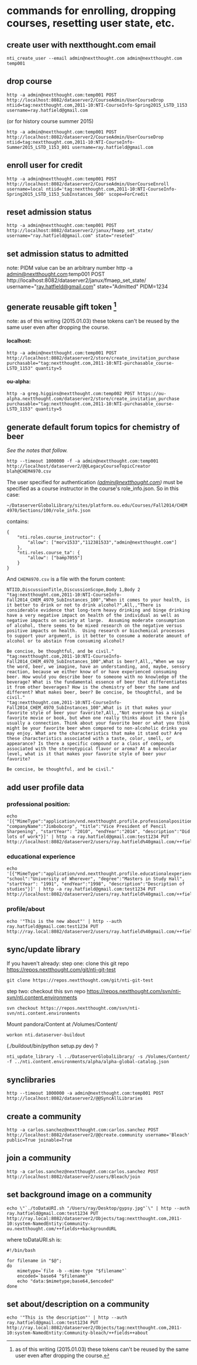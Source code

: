 # commands for enrolling, dropping courses, resetting user state, etc.

## create user with nextthought.com email
    nti_create_user --email admin@nextthought.com admin@nextthought.com temp001

## drop course

    http -a admin@nextthought.com:temp001 POST http://localhost:8082/dataserver2/CourseAdmin/UserCourseDrop ntiid=tag:nextthought.com,2011-10:NTI-CourseInfo-Spring2015_LSTD_1153 username=ray.hatfield@gmail.com

(or for history course summer 2015)

    http -a admin@nextthought.com:temp001 POST http://localhost:8082/dataserver2/CourseAdmin/UserCourseDrop ntiid=tag:nextthought.com,2011-10:NTI-CourseInfo-Summer2015_LSTD_1153_801 username=ray.hatfield@gmail.com

## enroll user for credit

    http -a admin@nextthought.com:temp001 POST http://localhost:8082/dataserver2/CourseAdmin/UserCourseEnroll username=local ntiid='tag:nextthought.com,2011-10:NTI-CourseInfo-Spring2015_LSTD_1153_SubInstances_500' scope=ForCredit

## reset admission status

    http -a admin@nextthought.com:temp001 POST http://localhost:8082/dataserver2/janux/fmaep_set_state/ username="ray.hatfield@gmail.com" state="reseted"

## set admission status to admitted
note: PIDM value can be an arbitrary number
    http -a admin@nextthought.com:temp001 POST http://localhost:8082/dataserver2/janux/fmaep_set_state/ username="ray.hatfield@gmail.com" state="Admitted" PIDM=1234

## generate reusable gift token [^notresuablebysameuser]
note: as of this writing (2015.01.03) these tokens can't be reused by the same user even after dropping the course.

#### localhost:
    http -a admin@nextthought.com:temp001 POST http://localhost:8082/dataserver2/store/create_invitation_purchase purchasable="tag:nextthought.com,2011-10:NTI-purchasable_course-LSTD_1153" quantity=5

#### ou-alpha:

    http -a greg.higgins@nextthought.com:temp002 POST https://ou-alpha.nextthought.com/dataserver2/store/create_invitation_purchase purchasable="tag:nextthought.com,2011-10:NTI-purchasable_course-LSTD_1153" quantity=5

## generate default forum topics for chemistry of beer
_See the notes that follow._

    http --timeout 1000000 -f -a admin@nextthought.com:temp001 http://localhost/dataserver2/@@LegacyCourseTopicCreator blah@CHEM4970.csv

The user specified for authentication *(admin@nextthought.com)* must be specified as a course instructor in the course's role_info.json. So in this case:

    ~/DataserverGlobalLibrary/sites/platform.ou.edu/Courses/Fall2014/CHEM 4970/Sections/100/role_info.json

contains:

    {
        "nti.roles.course_instructor": {
            "allow": ["morv1533","112381533","admin@nextthought.com"]
        },
        "nti.roles.course_ta": {
            "allow": ["bamp7055"]
        }
    }


And `CHEM4970.csv` is a file with the forum content:

    NTIID,DiscussionTitle,DiscussionScope,Body 1,Body 2
    "tag:nextthought.com,2011-10:NTI-CourseInfo-Fall2014_CHEM_4970_SubInstances_100","When it comes to your health, is it better to drink or not to drink alcohol?",All,,"There is considerable evidence that long-term heavy drinking and binge drinking have a very negative impact on health of the individual as well as negative impacts on society at large.  Assuming moderate consumption of alcohol, there seems to be mixed research on the negative versus positive impacts on health.  Using research or biochemical processes to support your argument, is it better to consume a moderate amount of alcohol or to abstain from consuming alcohol?

    Be concise, be thoughtful, and be civil."
    "tag:nextthought.com,2011-10:NTI-CourseInfo-Fall2014_CHEM_4970_SubInstances_100",What is beer?,All,,"When we say the word, beer, we imagine, have an understanding, and, maybe, sensory reaction, because we either know of or have experienced consuming beer. How would you describe beer to someone with no knowledge of the beverage? What is the fundamental essence of beer that differentiates it from other beverages? How is the chemistry of beer the same and different? What makes beer, beer? Be concise, be thoughtful, and be civil."
    "tag:nextthought.com,2011-10:NTI-CourseInfo-Fall2014_CHEM_4970_SubInstances_100",What is it that makes your favorite style of beer your favorite?,All,,"Not everyone has a single favorite movie or book, but when one really thinks about it there is usually a connection. Think about your favorite beer or what you think might be your favorite beer when compared to non-alcoholic drinks you may enjoy. What are the characteristics that make it stand out? Are these characteristics associated with a taste, color, smell, or appearance? Is there a specific compound or a class of compounds associated with the stereotypical flavor or aroma? At a molecular level, what is it that makes your favorite style of beer your favorite?

    Be concise, be thoughtful, and be civil."

 [^notresuablebysameuser]: as of this writing (2015.01.03) these tokens can't be reused by the same user even after dropping the course.

## add user profile data
### professional position:

    echo '[{"MimeType":"application/vnd.nextthought.profile.professionalposition", "companyName":"Jimbobcorp", "title":"Vice President of Pencil Sharpening", "startYear": "2010", "endYear":"2014", "description":"Did lots of work"}]' | http -a ray.hatfield@gmail.com:test1234 PUT http://localhost:8082/dataserver2/users/ray.hatfield%40gmail.com/++fields++positions

### educational experience
    echo '[{"MimeType":"application/vnd.nextthought.profile.educationalexperience", "school":"University of Wherever", "degree":"Masters in Study Hall", "startYear": "1991", "endYear":"1998", "description":"Description of studies"}]' | http -a ray.hatfield@gmail.com:test1234 PUT http://localhost:8082/dataserver2/users/ray.hatfield%40gmail.com/++fields++education

### profile/about
    echo '"This is the new about"' | http --auth ray.hatfield@gmail.com:test1234 PUT http://ray.local:8082/dataserver2/users/ray.hatfield%40gmail.com/++fields++about

## sync/update library

If you haven't already:
step one: clone this git repo
https://repos.nextthought.com/git/nti-git-test

    git clone https://repos.nextthought.com/git/nti-git-test

step two: checkout this svn repo
https://repos.nextthought.com/svn/nti-svn/nti.content.environments

    svn checkout https://repos.nextthought.com/svn/nti-svn/nti.content.environments

Mount pandora/Content at /Volumes/Content/

    workon nti.dataserver-buildout

(./buildout/bin/python setup.py dev) ?

    nti_update_library -l ../DataserverGlobalLibrary/ -s /Volumes/Content/ -f ../nti.content.environments/alpha/alpha-global-catalog.json

## synclibraries

    http --timeout 1000000 -a admin@nextthought.com:temp001 POST http://localhost:8082/dataserver2/@@SyncAllLibraries

## create a community

    http -a carlos.sanchez@nextthought.com:carlos.sanchez POST http://localhost:8082/dataserver2/@@create.community username='Bleach' public=True joinable=True

## join a community

    http -a carlos.sanchez@nextthought.com:carlos.sanchez POST http://localhost:8082/dataserver2/users/Bleach/join

## set background image on a community

    echo \"`./toDataURI.sh "/Users/ray/Desktop/gypsy.jpg"`\" | http --auth ray.hatfield@gmail.com:test1234 PUT http://ray.local:8082/dataserver2/Objects/tag:nextthought.com,2011-10:system-NamedEntity:Community-ou.nextthought.com/++fields++backgroundURL

where toDataURI.sh is:

    #!/bin/bash
    
    for filename in "$@";
    do
        mimetype=`file -b --mime-type "$filename"`
        encoded=`base64 "$filename"`
        echo "data:$mimetype;base64,$encoded"
    done

## set about/description on a community

    echo '"This is the description"' | http --auth ray.hatfield@gmail.com:test1234 PUT http://ray.local:8082/dataserver2/Objects/tag:nextthought.com,2011-10:system-NamedEntity:Community-bleach/++fields++about
